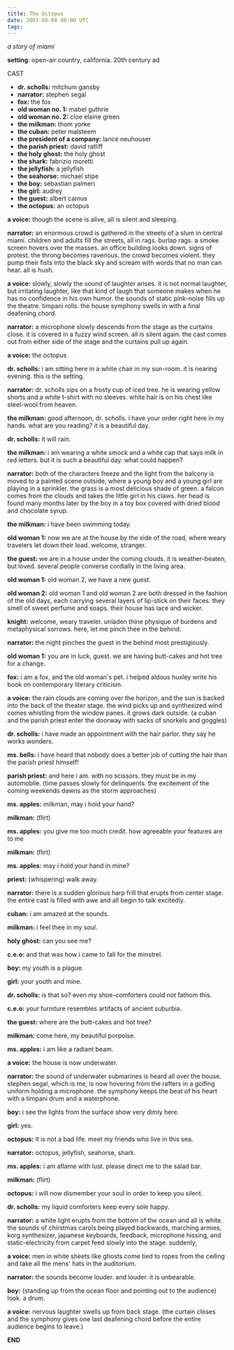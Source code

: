 ```yaml
---
title: The Octopus
date: 2003-08-08 00:00 UTC
tags:
---
```


_a story of miami_

**setting**: open-air country, california. 20th century ad

CAST

- **dr. scholls:** mitchum gansby
- **narrator:** stephen segal
- **fox:** the fox
- **old woman no. 1:** mabel guthrie
- **old woman no. 2:** cloe elaine green
- **the milkman:** thom yorke
- **the cuban:** peter malsteem
- **the president of a company:** lance neuhouser
- **the parish priest:** david ratliff
- **the holy ghost:** the holy ghost
- **the shark:** fabrizio moretti
- **the jellyfish:** a jellyfish
- **the seahorse:** michael stipe
- **the boy:** sebastian palmeri
- **the girl:** audrey
- **the guest:** albert camus
- **the octopus:** an octopus

**a voice:** though the scene is alive, all is silent and sleeping.

**narrator:** an enormous crowd is gathered in the streets of a slum in central miami. children and adults fill the streets, all in rags. burlap rags. a smoke screen hovers over the masses. an office building looks down. signs of protest. the throng becomes ravenous. the crowd becomes violent. they pump their fists into the black sky and scream with words that no man can hear. all is hush.

**a voice:** slowly, slowly the sound of laughter arises. it is not normal laughter, but irritating laughter, like that kind of laugh that someone makes when he has no confidence in his own humor. the sounds of static pink-noise fills up the theatre. timpani rolls. the house symphony swells in with a final deafening chord.

**narrator:** a microphone slowly descends from the stage as the curtains close. it is covered in a fuzzy wind screen. all is silent again. the cast comes out from either side of the stage and the curtains pull up again.

**a voice:** the octopus

**dr. scholls:** i am sitting here in a white chair in my sun-room. it is nearing evening. this is the setting.

**narrator:** dr. scholls sips on a frosty cup of iced tree. he is wearing yellow shorts and a white t-shirt with no sleeves. white hair is on his chest like steel-wool from heaven.

**the milkman:** good afternoon, dr. scholls. i have your order right here in my hands. what are you reading? it is a beautiful day.

**dr. scholls:** it will rain.

**the milkman:** i am wearing a white smock and a white cap that says milk in red letters. but it is such a beautiful day. what could happen?

**narrator:** both of the characters freeze and the light from the balcony is moved to a painted scene outside, where a young boy and a young girl are playing in a sprinkler. the grass is a most delicious shade of green. a falcon comes from the clouds and takes the little girl in his claws. her head is found many months later by the boy in a toy box covered with dried blood and chocolate syrup.

**the milkman:** i have been swimming today.

**old woman 1:** now we are at the house by the side of the road, where weary travelers let down their load. welcome, stranger.

**the guest:** we are in a house under the coming clouds. it is weather-beaten, but loved. several people converse cordially in the living area.

**old woman 1:** old woman 2, we have a new guest.

**old woman 2:** old woman 1 and old woman 2 are both dressed in the fashion of the old days, each carrying several layers of lip-stick on their faces. they smell of sweet perfume and soaps. their house has lace and wicker.

**knight:** welcome, weary traveler. unladen thine physique of burdens and metaphysical sorrows. here, let me pinch thee in the behind.

**narrator:** the night pinches the guest in the behind most prestigiously.

**old woman 1:** you are in luck, guest. we are having butt-cakes and hot tree for a change.

**fox:** i am a fox, and the old woman's pet. i helped aldous huxley write his book on contemporary literary criticism.

**a voice:** the rain clouds are coming over the horizon, and the sun is backed into the back of the theater stage. the wind picks up and synthesized wind comes whistling from the window panes. it grows dark outside.
(a cuban and the parish priest enter the doorway with sacks of snorkels and goggles)

**dr. scholls:** i have made an appointment with the hair parlor. they say he works wonders.

**ms. bells:** i have heard that nobody does a better job of cutting the hair than the parish priest himself!

**parish priest:** and here i am. with no scissors. they must be in my automobile.
(time passes slowly for delinquents. the excitement of the coming weekends dawns as the storm approaches)

**ms. apples:** milkman, may i hold your hand?

**milkman:** (flirt)

**ms. apples:** you give me too much credit. how agreeable your features are to me

**milkman:** (flirt)

**ms. apples:** may i hold your hand in mine?

**priest:** (whispering) walk away.

**narrator:** there is a sudden glorious harp frill that erupts from center stage. the entire cast is filled with awe and all begin to talk excitedly.

**cuban:** i am amazed at the sounds.

**milkman:** i feel thee in my soul.

**holy ghost:** can you see me?

**c.e.o:** and that was how i came to fall for the minstrel.

**boy:** my youth is a plague.

**girl:** your youth and mine.

**dr. scholls:** is that so? even my shoe-comforters could not fathom this.

**c.e.o:** your furniture resembles artifacts of ancient suburbia.

**the guest:** where are the butt-cakes and hot tree?

**milkman:** come here, my beautiful porpoise.

**ms. apples:** i am like a radiant beam.

**a voice:** the house is now underwater.

**narrator:** the sound of underwater submarines is heard all over the house. stephen segal, which is me, is now hovering from the rafters in a golfing uniform holding a microphone. the symphony keeps the beat of his heart with a timpani drum and a waterphone.

**boy:** i see the lights from the surface show very dimly here.

**girl:** yes.

**octopus:** it is not a bad life. meet my friends who live in this sea.

**narrator:** octopus, jellyfish, seahorse, shark.

**ms. apples:** i am aflame with lust. please direct me to the salad bar.

**milkman:** (flirt)

**octopus:** i will now dismember your soul in order to keep you silent.

**dr. scholls:** my liquid comforters keep every sole happy.

**narrator:** a white light erupts from the bottom of the ocean and all is white. the sounds of chirstmas carols being played backwards, marching armies, korg synthesizer, japanese keyboards, feedback, microphone hissing, and static-electricity from carpet feed slowly into the stage. suddenly,

**a voice:** men in white sheets like ghosts come tied to ropes from the ceiling and take all the mens' hats in the auditorium.

**narrator:** the sounds become louder. and louder. it is unbearable.

**boy:** (standing up from the ocean floor and pointing out to the audience) look. a drum.

**a voice:** nervous laughter swells up from back stage.
(the curtain closes and the symphony gives one last deafening chord before the entire audience begins to leave.)

**END**
